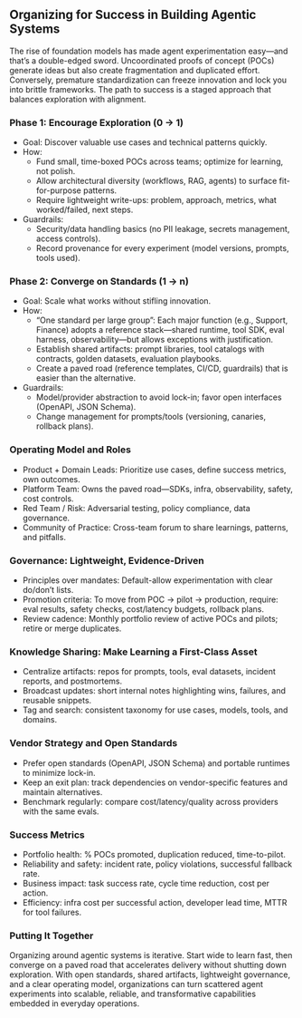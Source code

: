 ## Organizing for Success in Building Agentic Systems

The rise of foundation models has made agent experimentation easy—and that’s a double-edged sword. Uncoordinated proofs of concept (POCs) generate ideas but also create fragmentation and duplicated effort. Conversely, premature standardization can freeze innovation and lock you into brittle frameworks. The path to success is a staged approach that balances exploration with alignment.

### Phase 1: Encourage Exploration (0 → 1)

- Goal: Discover valuable use cases and technical patterns quickly.
- How:
  - Fund small, time-boxed POCs across teams; optimize for learning, not polish.
  - Allow architectural diversity (workflows, RAG, agents) to surface fit-for-purpose patterns.
  - Require lightweight write-ups: problem, approach, metrics, what worked/failed, next steps.
- Guardrails:
  - Security/data handling basics (no PII leakage, secrets management, access controls).
  - Record provenance for every experiment (model versions, prompts, tools used).

### Phase 2: Converge on Standards (1 → n)

- Goal: Scale what works without stifling innovation.
- How:
  - “One standard per large group”: Each major function (e.g., Support, Finance) adopts a reference stack—shared runtime, tool SDK, eval harness, observability—but allows exceptions with justification.
  - Establish shared artifacts: prompt libraries, tool catalogs with contracts, golden datasets, evaluation playbooks.
  - Create a paved road (reference templates, CI/CD, guardrails) that is easier than the alternative.
- Guardrails:
  - Model/provider abstraction to avoid lock-in; favor open interfaces (OpenAPI, JSON Schema).
  - Change management for prompts/tools (versioning, canaries, rollback plans).

### Operating Model and Roles

- Product + Domain Leads: Prioritize use cases, define success metrics, own outcomes.
- Platform Team: Owns the paved road—SDKs, infra, observability, safety, cost controls.
- Red Team / Risk: Adversarial testing, policy compliance, data governance.
- Community of Practice: Cross-team forum to share learnings, patterns, and pitfalls.

### Governance: Lightweight, Evidence-Driven

- Principles over mandates: Default-allow experimentation with clear do/don’t lists.
- Promotion criteria: To move from POC → pilot → production, require: eval results, safety checks, cost/latency budgets, rollback plans.
- Review cadence: Monthly portfolio review of active POCs and pilots; retire or merge duplicates.

### Knowledge Sharing: Make Learning a First-Class Asset

- Centralize artifacts: repos for prompts, tools, eval datasets, incident reports, and postmortems.
- Broadcast updates: short internal notes highlighting wins, failures, and reusable snippets.
- Tag and search: consistent taxonomy for use cases, models, tools, and domains.

### Vendor Strategy and Open Standards

- Prefer open standards (OpenAPI, JSON Schema) and portable runtimes to minimize lock-in.
- Keep an exit plan: track dependencies on vendor-specific features and maintain alternatives.
- Benchmark regularly: compare cost/latency/quality across providers with the same evals.

### Success Metrics

- Portfolio health: % POCs promoted, duplication reduced, time-to-pilot.
- Reliability and safety: incident rate, policy violations, successful fallback rate.
- Business impact: task success rate, cycle time reduction, cost per action.
- Efficiency: infra cost per successful action, developer lead time, MTTR for tool failures.

### Putting It Together

Organizing around agentic systems is iterative. Start wide to learn fast, then converge on a paved road that accelerates delivery without shutting down exploration. With open standards, shared artifacts, lightweight governance, and a clear operating model, organizations can turn scattered agent experiments into scalable, reliable, and transformative capabilities embedded in everyday operations.